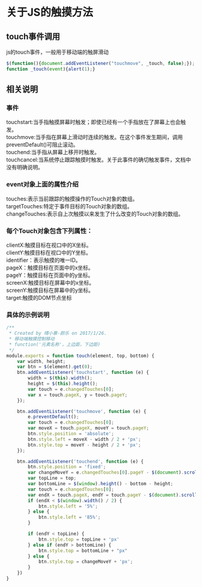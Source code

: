 # 关于JS的触摸方法             

## touch事件调用

js的touch事件，一般用于移动端的触屏滑动                     
```javascript
$(function(){document.addEventListener("touchmove", _touch, false);}); 
function _touch(event){alert(1);}
```

## 相关说明
### 事件
touchstart:当手指触摸屏幕时触发；即使已经有一个手指放在了屏幕上也会触发。          
touchmove:当手指在屏幕上滑动时连续的触发。在这个事件发生期间，调用preventDefault()可阻止滚动。                
touchend:当手指从屏幕上移开时触发。          
touchcancel:当系统停止跟踪触摸时触发。关于此事件的确切触发事件，文档中没有明确说明。                


### event对象上面的属性介绍                  
touches:表示当前跟踪的触摸操作的Touch对象的数组。             
targetTouches:特定于事件目标的Touch对象的数组。               
changeTouches:表示自上次触摸以来发生了什么改变的Touch对象的数组。                  

### 每个Touch对象包含下列属性：                    
clientX:触摸目标在视口中的X坐标。                       
clientY:触摸目标在视口中的Y坐标。                       
identifier：表示触摸的唯一ID。                       
pageX：触摸目标在页面中的x坐标。                     
pageY：触摸目标在页面中的y坐标。                     
screenX:触摸目标在屏幕中的x坐标。                       
screenY:触摸目标在屏幕中的y坐标。                       
target:触摸的DOM节点坐标     


### 具体的示例说明                 
```javascript
/**
 * Created by 晴小篆-颜乐 on 2017/1/26.
 * 移动端触摸控制移动
 * function('元素名称'，上边距，下边距)
 */
module.exports = function touch(element, top, bottom) {
    var width, height;
    var btn = $(element).get(0);
    btn.addEventListener('touchstart', function (e) {
        width = $(this).width();
        height = $(this).height();
        var touch = e.changedTouches[0];
        var x = touch.pageX, y = touch.pageY;
    });

    btn.addEventListener('touchmove', function (e) {
        e.preventDefault();
        var touch = e.changedTouches[0];
        var moveX = touch.pageX, moveY = touch.pageY;
        btn.style.position = 'absolute';
        btn.style.left = moveX - width / 2 + 'px';
        btn.style.top = moveY - height / 2 + 'px';
    });

    btn.addEventListener('touchend', function (e) {
        btn.style.position = 'fixed';
        var changeMoveY = e.changedTouches[0].pageY - $(document).scrollTop() - height / 2;
        var topLine = top;
        var bottomLine = $(window).height() - bottom - height;
        var touch = e.changedTouches[0];
        var endX = touch.pageX, endY = touch.pageY - $(document).scrollTop();
        if (endX < $(window).width() / 2) {
            btn.style.left = '5%';
        } else {
            btn.style.left = '85%';
        }

        if (endY < topLine) {
            btn.style.top = topLine + 'px'
        } else if (endY > bottomLine) {
            btn.style.top = bottomLine + "px"
        } else {
            btn.style.top = changeMoveY + 'px';
        }
    })
}
```









                  


